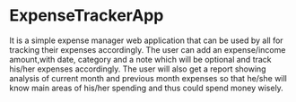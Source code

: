 # ExpenseTrackerApp
It is a simple expense manager web application that can be used by all for tracking their expenses accordingly. The user can add an expense/income amount,with date, category and a note which will be optional and track his/her expenses accordingly. The user will also get a report showing analysis of current month and previous month expenses so that he/she will know main areas of his/her spending and thus could spend money wisely.
